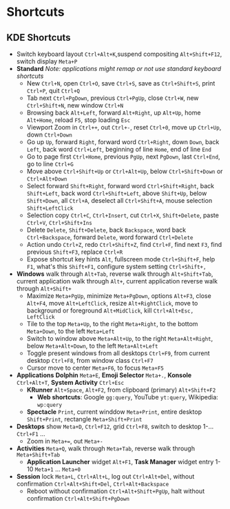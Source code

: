 # Shortcuts

## KDE Shortcuts

- Switch keyboard layout `Ctrl+Alt+K`,suspend compositing `Alt+Shift+F12`, switch display `Meta+P`
- **Standard** _Note: applications might remap or not use standard keyboard shortcuts_
  - New `Ctrl+N`, open `Ctrl+O`, save `Ctrl+S`, save as `Ctrl+Shift+S`, print `Ctrl+P`, quit `Ctrl+Q`
  - Tab next `Ctrl+PgDown`, previous `Ctrl+PgUp`, close `Ctrl+W`, new `Ctrl+Shift+N`, new window `Ctrl+N`
  - Browsing back `Alt+Left`, forward `Alt+Right`, up `Alt+Up`, home `Alt+Home`, reload `F5`, stop loading `Esc`
  - Viewport Zoom in `Ctrl++`, out `Ctrl+-`, reset `Ctrl+0`, move up `Ctrl+Up`, down `Ctrl+Down`
  - Go up `Up`, forward `Right`, forward word `Ctrl+Right`, down `Down`, back `Left`, back word `Ctrl+Left`, beginning of line `Home`, end of line `End`
  - Go to page first `Ctrl+Home`, previous `PgUp`, next `PgDown`, last `Ctrl+End`, go to line `Ctrl+G`
  - Move above `Ctrl+Shift+Up` or `Ctrl+Alt+Up`, below `Ctrl+Shift+Down` or `Ctrl+Alt+Down`
  - Select forward `Shift+Right`, forward word `Ctrl+Shift+Right`, back `Shift+Left`, back word `Ctrl+Shift+Left`, above `Shift+Up`, below `Shift+Down`, all `Ctrl+A`, deselect all `Ctrl+Shift+A`, mouse selection `Shift+LeftClick`
  - Selection copy `Ctrl+C`, `Ctrl+Insert`, cut `Ctrl+X`, `Shift+Delete`, paste `Ctrl+V`, `Ctrl+Shift+Ins`
  - Delete `Delete`, `Shift+Delete`, back `Backspace`, word back `Ctrl+Backspace`, forward `Delete`, word forward `Ctrl+Delete`
  - Action undo `Ctrl+Z`, redo `Ctrl+Shift+Z`, find `Ctrl+F`, find next `F3`, find previous `Shift+F3`, replace `Ctrl+R`
  - Expose shortcut key hints `Alt`, fullscreen mode `Ctrl+Shift+F`, help `F1`, what's this `Shift+F1`, configure system setting `Ctrl+Shift+,`
- **Windows** walk through `Alt+Tab`, reverse walk through `Alt+Shift+Tab`, current application walk through `Alt+`, current application reverse walk through `Alt+Shift+`
  - Maximize `Meta+PgUp`, minimize `Meta+PgDown`, options `Alt+F3`, close `Alt+F4`, move `Alt+LeftClick`, resize `Alt+RightClick`, move to background or foreground `Alt+MidClick`, kill `Ctrl+Alt+Esc, LeftClick`
  - Tile to the top `Meta+Up`, to the right `Meta+Right`, to the bottom `Meta+Down`, to the left `Meta+Left`
  - Switch to window above `Meta+Alt+Up`, to the right `Meta+Alt+Right`, below `Meta+Alt+Down`, to the left `Meta+Alt+Left`
  - Toggle present windows from all desktops `Ctrl+F9`, from current desktop `Ctrl+F8`, from window class `Ctrl+F7`
  - Cursor move to center `Meta+F6`, to focus `Meta+F5`
- **Applications** **Dolphin** `Meta+E`, **Emoji Selector** `Meta+.`, **Konsole** `Ctrl+Alt+T`, **System Activity** `Ctrl+Esc`
  - **KRunner** `Alt+Space`, `Alt+F2`, from clipboard (primary) `Alt+Shift+F2`
    - **Web shortcuts**: Google `gg:query`, YouTube `yt:query`, Wikipedia: `wp:query`
  - **Spectacle** `Print`, current winddow `Meta+Print`, entire desktop `Shift+Print`, rectangle `Meta+Shift+Print`
- **Desktops** show `Meta+D`, `Ctrl+F12`, grid `Ctrl+F8`, switch to desktop 1-… `Ctrl+F1` …
  - Zoom in `Meta+=`, out `Meta+-`
- **Activities** `Meta+Q`, walk through `Meta+Tab`, reverse walk through `Meta+Shift+Tab`
  - **Application Launcher** widget `Alt+F1`, **Task Manager** widget entry 1-10 `Meta+1` … `Meta+0`
- **Session** lock `Meta+L`, `Ctrl+Alt+L`, log out `Ctrl+Alt+Del`, without confirmation `Ctrl+Alt+Shift+Del`, `Ctrl+Alt+Backspace`
  - Reboot without confirmation `Ctrl+Alt+Shift+PgUp`, halt without confirmation `Ctrl+Alt+Shift+PgDown`
